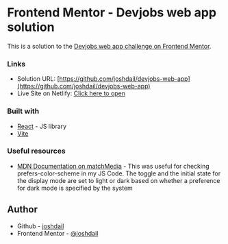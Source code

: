 # Frontend Mentor - Devjobs web app solution

This is a solution to the [Devjobs web app challenge on Frontend Mentor](https://www.frontendmentor.io/challenges/devjobs-web-app-HuvC_LP4l).

### Links

- Solution URL: [https://github.com/joshdail/devjobs-web-app](https://github.com/joshdail/devjobs-web-app)
- Live Site on Netlify: [Click here to open](https://unique-froyo-f20fdf.netlify.app/)

### Built with

- [React](https://reactjs.org/) - JS library
- [Vite](https://vitejs.dev/)

### Useful resources

- [MDN Documentation on matchMedia](https://developer.mozilla.org/en-US/docs/Web/API/Window/matchMedia) - This was useful for checking prefers-color-scheme in my JS Code. The toggle and the initial state for the display mode are set to light or dark based on whether a preference for dark mode is specified by the system

## Author

- Github - [joshdail](https://github.com/joshdail)
- Frontend Mentor - [@joshdail](https://www.frontendmentor.io/profile/joshdail)
